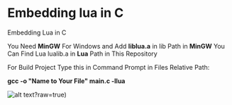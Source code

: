 # Embedding lua in C
Embedding Lua in C 

You Need **MinGW** For Windows and Add **liblua.a** in lib Path in **MinGW**
You Can Find Lua lualib.a in **Lua** Path in This Repository

For Build Project Type this in Command Prompt in Files Relative Path:

  **gcc -o "Name to Your File" main.c -llua**
  
![alt text](https://avatars.githubusercontent.com/u/2319114?s=200&v=4)?raw=true)
